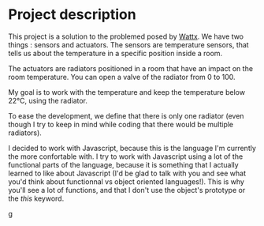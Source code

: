 # Project description
This project is a solution to the problemed posed by [Wattx](https://github.com/WATTx/code-challenges/blob/master/swe-challenge.md). We have two things : sensors and actuators.
The sensors are temperature sensors, that tells us about the temperature in a specific position inside a room.

The actuators are radiators positioned in a room that have an impact on the room temperature. You can open a valve of the radiator from 0 to 100.

My goal is to work with the temperature and keep the temperature below 22°C, using the radiator.

To ease the development, we define that there is only one radiator (even though I try to keep in mind while coding that there would be multiple radiators).

I decided to work with Javascript, because this is the language I'm currently the more confortable with. I try to work with Javascript using a lot of the functional parts of the language, because it is something that I actually learned to like about Javascript (I'd be glad to talk with you and see what you'd think about functionnal vs object oriented languages!). This is why you'll see a lot of functions, and that I don't use the object's prototype or the *this* keyword.

g